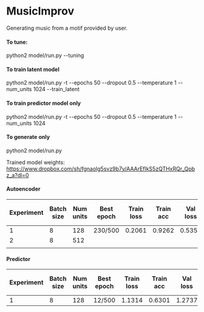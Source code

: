 # MusicImprov
Generating music from a motif provided by user.

#### To tune:
python2 model/run.py --tuning

#### To train latent model
python2 model/run.py -t --epochs 50 --dropout 0.5 --temperature 1 --num_units 1024 --train_latent

#### To train predictor model only
python2 model/run.py -t --epochs 50 --dropout 0.5 --temperature 1 --num_units 1024

#### To generate only
python2 model/run.py

Trained model weights: https://www.dropbox.com/sh/fgnaolg5svz9b7y/AAArEflkS5zQTHxRQr_Qpbz_a?dl=0

#### Autoencoder
| Experiment 	| Batch size 	| Num units 	| Best epoch 	| Train loss 	| Train acc 	| Val loss 	| Val acc 	| Time per epoch 	|
|------------	|------------	|-----------	|------------	|------------	|-----------	|----------	|---------	|----------------	|
| 1          	| 8          	| 128       	| 230/500    	| 0.2061     	| 0.9262    	| 0.5356   	| 0.8440  	| 124s           	|
| 2          	| 8          	| 512       	|            	|            	|           	|          	|         	|                	|
|            	|            	|           	|            	|            	|           	|          	|         	|                	|
#### Predictor
| Experiment 	| Batch size 	| Num units 	| Best epoch 	| Train loss 	| Train acc 	| Val loss 	| Val acc 	| Time per epoch 	|
|------------	|------------	|-----------	|------------	|------------	|-----------	|----------	|---------	|----------------	|
| 1          	| 8          	| 128       	| 12/500     	| 1.1314     	| 0.6301    	| 1.2737   	| 0.5993  	| 12s            	|
